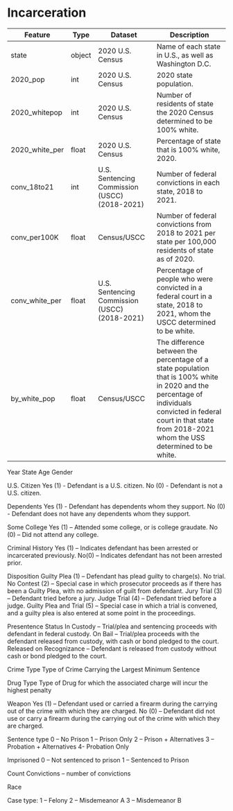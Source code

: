 # Incarceration

|Feature|Type|Dataset|Description|
|---|---|---|---|
|state| object | 2020 U.S. Census | Name of each state in U.S., as well as Washington D.C. | 
| 2020_pop | int | 2020 U.S. Census | 2020 state population. | 
| 2020_whitepop | int | 2020 U.S. Census |Number of residents of state the 2020 Census determined to be 100% white. | 
| 2020_white_per | float |  2020 U.S. Census | Percentage of state that is 100% white, 2020. | 
|conv_18to21 |int| U.S. Sentencing Commission (USCC) (2018-2021) | Number of federal convictions in each state, 2018 to 2021. | 
| conv_per100K | float | Census/USCC | Number of federal convictions from 2018 to 2021 per state per 100,000 residents of state as of 2020. | 
| conv_white_per | float | U.S. Sentencing Commission (USCC) (2018-2021) | Percentage of people who were convicted in a federal court in a state, 2018 to 2021, whom the USCC determined to be white.  | 
| by_white_pop | float | Census/USCC |The difference between the percentage of a state population that is 100% white in 2020 and the percentage of individuals convicted in federal court in that state from 2018-2021 whom the USS determined to be white. | 

Year
State
Age
Gender

U.S. Citizen
Yes (1) - Defendant is a U.S. citizen.
No (0) - Defendant is not a U.S. citizen.

Dependents
Yes (1) - Defendant has dependents whom they support.
No (0) - Defendant does not have any dependents whom they support.

Some College
Yes (1) – Attended some college, or is college graudate.
No (0) – Did not attend any college.

Criminal History
Yes (1) – Indicates defendant has been arrested or incarcerated previously. 
No(0) – Indicates defendant has not been arrested prior.

Disposition
Guilty Plea (1) – Defendant has plead guilty to charge(s). No trial.
No Contest (2) – Special case in which prosecutor proceeds as if there has been a Guilty Plea, with no admission of guilt from defendant.
Jury Trial (3) – Defendant tried before a jury.
Judge Trial (4) – Defendant tried before a judge.
Guilty Plea and Trial (5) – Special case in which a trial is convened, and a guilty plea is also entered at some point in the proceedings.


Presentence Status
In Custody – Trial/plea and sentencing proceeds with defendant in federal custody.
On Bail – Trial/plea proceeds with the defendant released from custody, with cash or bond pledged to the court.
Released on Recognizance – Defendant is released from custody without cash or bond pledged to the court.

Crime Type
Type of Crime Carrying the Largest Minimum Sentence

Drug Type
Type of Drug for which the associated charge will incur the highest penalty

Weapon
Yes (1) – Defendant used or carried a firearm during the carrying out of the crime with which they are charged.
No (0) – Defendant did not use or carry a firearm during the carrying out of the crime with which they are charged.

Sentence type
0 – No Prison
1 – Prison Only
2 – Prison + Alternatives
3 – Probation + Alternatives
4- Probation Only

Imprisoned
0 – Not sentenced to prison
1 – Sentenced to Prison

Count Convictions – number of convictions

Race

Case type:
1 – Felony
2 – Misdemeanor A
3 – Misdemeanor B
